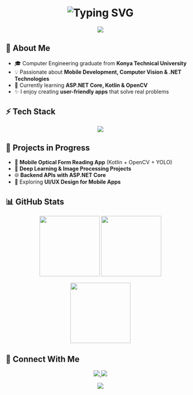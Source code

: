 <h1 align="center">
  <img src="https://readme-typing-svg.herokuapp.com?font=Raleway&size=30&duration=3000&pause=700&color=FF6EC7&center=true&vCenter=true&width=600&lines=Hello+World+!+👋;I'm+Begüm+Yaren+Öztürk;Computer+Engineer+%F0%9F%92%BB;Welcome+to+my+GitHub+!" alt="Typing SVG" />
</h1>

<p align="center">
  <img src="https://capsule-render.vercel.app/api?type=wave&color=0:ff9ff3,100:8e44ad&height=120&section=header&text=%20✨%20Building%20Apps%20That%20Make%20Life%20Easier%20|%20Always%20Learning%20&fontSize=24&fontColor=fff" />
</p>

## 🌸 About Me
- 🎓 Computer Engineering graduate from **Konya Technical University**  
- 💡 Passionate about **Mobile Development, Computer Vision & .NET Technologies**  
- 🌱 Currently learning **ASP.NET Core, Kotlin & OpenCV**  
- ✨ I enjoy creating **user-friendly apps** that solve real problems  

## ⚡ Tech Stack
<p align="center">
  <img src="https://skillicons.dev/icons?i=python,kotlin,dotnet,opencv,sql,git,vscode,androidstudio&theme=dark" />
</p>

## 💼 Projects in Progress
- 📱 **Mobile Optical Form Reading App** (Kotlin + OpenCV + YOLO)  
- 🧠 **Deep Learning & Image Processing Projects**  
- 🌐 **Backend APIs with ASP.NET Core**  
- 🎨 Exploring **UI/UX Design for Mobile Apps**  

## 📊 GitHub Stats
<p align="center">
  <img height="160" src="https://github-readme-stats.vercel.app/api?username=yaren0600&show_icons=true&theme=dracula&hide_border=true" />
  <img height="160" src="https://github-readme-streak-stats.herokuapp.com/?user=yaren0600&theme=dracula&hide_border=true" />
</p>
<p align="center">
  <img height="160" src="https://github-readme-stats.vercel.app/api/top-langs/?username=yaren0600&layout=compact&theme=dracula&hide_border=true" />
</p>

## 💌 Connect With Me
<p align="center">
  <a href="https://www.linkedin.com/in/begüm-yaren-öztürk00">
    <img src="https://img.shields.io/badge/LinkedIn-0077B5?style=for-the-badge&logo=linkedin&logoColor=white" />
  </a>
  <a href="mailto:begumozturk0600@gmail.com">
    <img src="https://img.shields.io/badge/Email-D14836?style=for-the-badge&logo=gmail&logoColor=white" />
  </a>
</p>

<p align="center">
  <img src="https://capsule-render.vercel.app/api?type=waving&color=0:ff66cc,100:9b59b6&height=140&section=footer" />
</p>
